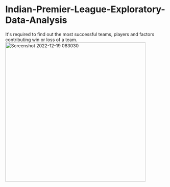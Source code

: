# Indian-Premier-League-Exploratory-Data-Analysis
It's required to find out the most successful teams, players and factors contributing win or loss of a team. 
<img width="439" alt="Screenshot 2022-12-19 083030" src="https://user-images.githubusercontent.com/93994545/208371224-d9dfc93b-b738-48db-a13f-491de13b23bc.png">
